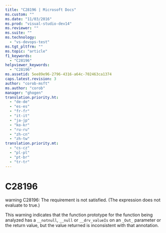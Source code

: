 ```yaml
---
title: "C28196 | Microsoft Docs"
ms.custom: ""
ms.date: "11/03/2016"
ms.prod: "visual-studio-dev14"
ms.reviewer: ""
ms.suite: ""
ms.technology: 
  - "vs-devops-test"
ms.tgt_pltfrm: ""
ms.topic: "article"
f1_keywords: 
  - "C28196"
helpviewer_keywords: 
  - "C28196"
ms.assetid: 5ee89e96-2796-4316-a64c-702463ca1374
caps.latest.revision: 3
author: "corob-msft"
ms.author: "corob"
manager: "ghogen"
translation.priority.ht: 
  - "de-de"
  - "es-es"
  - "fr-fr"
  - "it-it"
  - "ja-jp"
  - "ko-kr"
  - "ru-ru"
  - "zh-cn"
  - "zh-tw"
translation.priority.mt: 
  - "cs-cz"
  - "pl-pl"
  - "pt-br"
  - "tr-tr"
---
```

# C28196
warning C28196: The requirement is not satisfied. (The expression does not evaluate to true.)  
  
 This warning indicates that the function prototype for the function being analyzed has a `__notnull`, `__null` or `__drv_valueIs` on an `_Out_` parameter or the return value, but the value returned is inconsistent with that annotation.